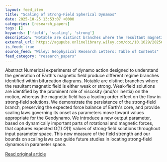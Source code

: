 ```yaml
---
layout: feed_item
title: "Scaling of Strong‐Field Spherical Dynamos"
date: 2025-10-25 13:53:07 +0000
categories: [research_papers]
tags: []
keywords: ['field', 'scaling', 'strong']
description: "Notable are distinct branches where the resultant magnetic field is either weak or strong"
external_url: https://agupubs.onlinelibrary.wiley.com/doi/10.1029/2025GL118078?af=R
is_feed: true
source_feed: "Wiley: Geophysical Research Letters: Table of Contents"
feed_category: "research_papers"
---
```


Abstract Numerical experiments of dynamo action designed to understand the generation of Earth's magnetic field produce different regime branches identified within bifurcation diagrams. Notable are distinct branches where the resultant magnetic field is either weak or strong. Weak‐field solutions are identified by the prominent role of viscosity (and/or inertia) on the motion, whereas the magnetic field has a leading‐order effect on the flow in strong‐field solutions. We demonstrate the persistence of the strong‐field branch, preserving the expected force balance of Earth's core, and provide scaling laws governing its onset as parameters move toward values appropriate for the Geodynamo. We introduce a new output parameter, based on dynamically important parts of rotational and magnetic forces, that captures expected O(1) $O(1)$ values of strong‐field solutions throughout input parameter space. This new measure of the field strength and our bounds on scaling laws can guide future studies in locating strong‐field dynamos in parameter space.

[Read original article](https://agupubs.onlinelibrary.wiley.com/doi/10.1029/2025GL118078?af=R)

